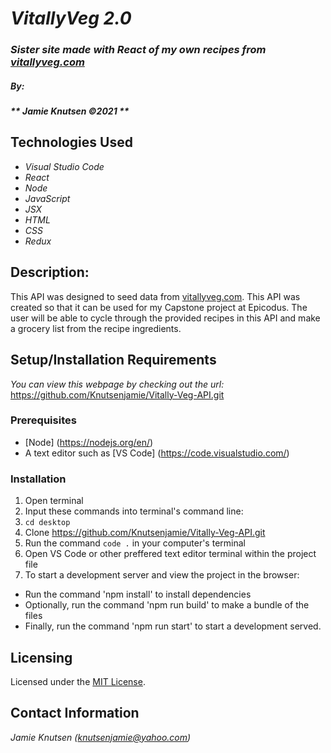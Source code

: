 # _VitallyVeg 2.0_

### _Sister site made with React of my own recipes from [vitallyveg.com](https://vitallyveg.com)_

##### By:
#####  _** Jamie Knutsen ©2021 **_


## Technologies Used

* _Visual Studio Code_
* _React_ 
* _Node_
* _JavaScript_
* _JSX_
* _HTML_
* _CSS_ 
* _Redux_

## Description: 
This API was designed to seed data from [vitallyveg.com](https://vitallyveg.com). This API was created so that it can be used for my Capstone project at Epicodus. The user will be able to cycle through the provided recipes in this API and make a grocery list from the recipe ingredients. 

## Setup/Installation Requirements
_You can view this webpage by checking out the url:_
https://github.com/Knutsenjamie/Vitally-Veg-API.git

### Prerequisites
* [Node] (https://nodejs.org/en/)
* A text editor such as [VS Code] (https://code.visualstudio.com/)

### Installation
1. Open terminal
2. Input these commands into terminal's command line:
3. `cd desktop`
4. Clone https://github.com/Knutsenjamie/Vitally-Veg-API.git
5. Run the command `code .` in your computer's terminal
6. Open VS Code or other preffered text editor terminal within the project file
7. To start a development server and view the project in the browser:
  * Run the command 'npm install' to install dependencies
  * Optionally, run the command 'npm run build' to make a bundle of the files
  * Finally, run the command 'npm run start' to start a development served.

## Licensing

Licensed under the [MIT License](license).

## Contact Information

_Jamie Knutsen (knutsenjamie@yahoo.com)_
